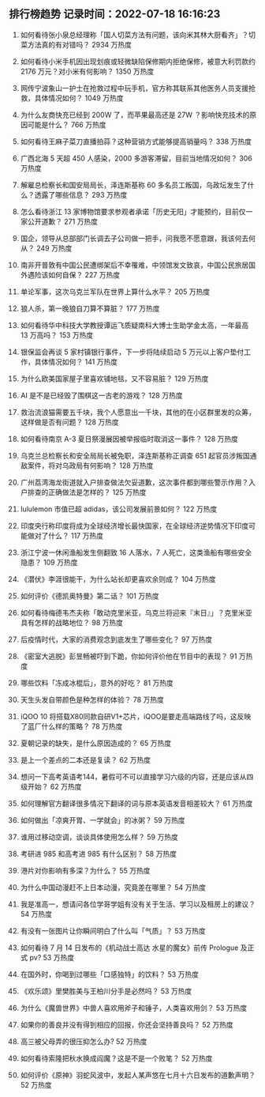 
## 排行榜趋势 记录时间：2022-07-18 16:16:23
  
  1. 如何看待张小泉总经理称「国人切菜方法有问题，该向米其林大厨看齐」？切菜方法真的有对错吗？ 2934 万热度
    
  2. 如何看待小米手机因出现划痕或轻微缺陷保修期内拒绝保修，被意大利罚款约 2176 万元？对小米有何影响？ 1350 万热度
    
  3. 网传宁波象山一护士在抢救过程中玩手机，官方称其联系其他医务人员支援抢救，具体情况如何？ 1049 万热度
    
  4. 为什么友商快充已经到 200W 了，而苹果最高还是 27W ？影响快充技术的原因可能是什么？ 766 万热度
    
  5. 如何看待王麻子菜刀直播拍蒜？这种营销方式能够提高销量吗？ 338 万热度
    
  6. 广西北海 5 天超 450 人感染，2000 多游客滞留，目前当地情况如何？ 306 万热度
    
  7. 解雇总检察长和国安局局长，泽连斯基称 60 多名员工叛国，乌政坛发生了什么？透露了哪些信息？ 293 万热度
    
  8. 怎么看待浙江 13 家博物馆要求参观者承诺「历史无阳」才能预约，目前仅一家公开道歉？ 271 万热度
    
  9. 国企，领导从总部部门长调去子公司做一把手，问我愿不愿意跟，我该何去何从？ 249 万热度
    
  10. 南非开普敦有中国公民遭绑架后不幸罹难，中领馆发文致哀，中国公民旅居国外遇险该如何自保？ 227 万热度
    
  11. 单论军事，这次乌克兰军队在世界上算什么水平？ 205 万热度
    
  12. 狼人杀，第一晚狼自刀算不算脏？ 177 万热度
    
  13. 如何看待华中科技大学教授谭运飞质疑南科大博士生助学金太高，一年最高 13 万高吗？ 153 万热度
    
  14. 银保监会再谈 5 家村镇银行事件，下一步将陆续启动 5 万元以上客户垫付工作，具体情况如何？ 141 万热度
    
  15. 为什么欧美国家屋子里喜欢铺地毯，又不容易脏？ 129 万热度
    
  16. AI 是不是已经毁了围棋这一古老的游戏？ 128 万热度
    
  17. 救治流浪猫需要五千块，我个人愿意出一千块，其他的在小区群里发的众筹，这样做是否有问题？ 128 万热度
    
  18. 如何看待南京 A-3 夏日祭漫展因被举报临时取消这一事件？ 128 万热度
    
  19. 乌克兰总检察长和安全局局长被免职，泽连斯基称正调查 651 起官员涉叛国通敌案件，将对乌政局有何影响？ 128 万热度
    
  20. 广州荔湾海龙街道就入户排查做法欠妥道歉，这次事件都到哪些警示作用？入户排查的正确做法是怎样的？ 125 万热度
    
  21. lululemon 市值已超 adidas，该公司发展前景如何？ 122 万热度
    
  22. 印度央行称印度将成为全球经济增长最快国家，在全球经济逆势情况下印度可能做对了什么？ 117 万热度
    
  23. 浙江宁波一休闲渔船发生侧翻致 16 人落水，7 人死亡，这类渔船有哪些安全隐患？ 109 万热度
    
  24. 《潜伏》李涯很能干，为什么站长却更喜欢余则成？ 104 万热度
    
  25. 如何评价《德凯奥特曼》第二话？ 101 万热度
    
  26. 如何看待梅德韦杰夫称「敢动克里米亚，乌克兰将迎来『末日』」？克里米亚具有怎样的战略地位？ 98 万热度
    
  27. 后疫情时代，大家的消费观念到底发生了哪些变化？ 97 万热度
    
  28. 《密室大逃脱》彭昱畅被吓到下跪，你如何评价他在节目中的表现？ 91 万热度
    
  29. 哪些饮料「冻成冰棍后」，意外的好吃？ 81 万热度
    
  30. 天生头发自带颜色是种怎样的体验？ 78 万热度
    
  31. iQOO 10 将搭载X80同款自研V1+芯片，iQOO是要走高端路线了吗，这反映了蓝厂什么样的策略？ 78 万热度
    
  32. 夏朝记录的缺失，是什么原因造成的？ 65 万热度
    
  33. 是上一个差点的二本还是复读？ 62 万热度
    
  34. 想问一下高考英语考144，暑假可不可以直接学习六级的内容，还是应该从四级开始？ 62 万热度
    
  35. 如何理解官方翻译很多情况下翻译的词与原本英语发音相差较大？ 61 万热度
    
  36. 如何做出「凉爽开胃、一学就会」的冰粥？ 59 万热度
    
  37. 谁用过移动空调，谈谈具体使用怎么样？ 59 万热度
    
  38. 考研进 985 和高考进 985 有什么区别？ 58 万热度
    
  39. 港片对你影响有多深？为什么？ 55 万热度
    
  40. 为什么中国动漫赶不上日本动漫，究竟差在哪里？ 54 万热度
    
  41. 我是准高一，想请问各位学哥学姐有没有关于生活、学习以及租房上的建议？ 54 万热度
    
  42. 有没有一张图片让你瞬间明白了什么叫「气质」？ 53 万热度
    
  43. 如何看待 7 月 14 日发布的《机动战士高达 水星的魔女》前传 Prologue 及正式 pv? 53 万热度
    
  44. 在国外时，你喝到过哪些「口感独特」的饮料？ 53 万热度
    
  45. 《欢乐颂》里樊胜美与王柏川分手是必然吗？ 53 万热度
    
  46. 为什么《魔兽世界》中兽人喜欢用斧子和锤子，人类喜欢用剑？ 53 万热度
    
  47. 如果你的善良并没有得到相应的回报，你还会坚持善良吗？ 52 万热度
    
  48. 高三被父母弄的很压抑怎么办? 52 万热度
    
  49. 如何看待索隆把秋水换成阎魔？这是不是一个败笔？ 52 万热度
    
  50. 如何评价《原神》羽蛇风波中，发起人某声悠在七月十六日发布的道歉声明？ 52 万热度
    